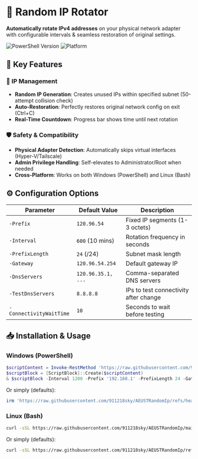 # 🔄 Random IP Rotator 

**Automatically rotate IPv4 addresses** on your physical network adapter with configurable intervals & seamless restoration of original settings.

![PowerShell Version](https://img.shields.io/badge/PowerShell-5.1+-blue?logo=powershell)
![Platform](https://img.shields.io/badge/Platform-Windows%20%7C%20Linux-lightgrey)

## 🚀 Key Features

### 🔄 IP Management
- **Random IP Generation**: Creates unused IPs within specified subnet (50-attempt collision check)
- **Auto-Restoration**: Perfectly restores original network config on exit (Ctrl+C)
- **Real-Time Countdown**: Progress bar shows time until next rotation

### 🛡️ Safety & Compatibility
- **Physical Adapter Detection**: Automatically skips virtual interfaces (Hyper-V/Tailscale)
- **Admin Privilege Handling**: Self-elevates to Administrator/Root when needed
- **Cross-Platform**: Works on both Windows (PowerShell) and Linux (Bash)

## ⚙️ Configuration Options

| Parameter              | Default Value       | Description                          |
|-----------------------|---------------------|--------------------------------------|
| `-Prefix`             | `120.96.54`         | Fixed IP segments (1-3 octets)       |
| `-Interval`           | `600` (10 mins)     | Rotation frequency in seconds        |
| `-PrefixLength`       | `24` (/24)          | Subnet mask length                   |
| `-Gateway`            | `120.96.54.254`     | Default gateway IP                   |
| `-DnsServers`         | `120.96.35.1, ...`  | Comma-separated DNS servers          |
| `-TestDnsServers`     | `8.8.8.8`           | IPs to test connectivity after change |
| `-ConnectivityWaitTime` | `10`              | Seconds to wait before testing        |

## 📥 Installation & Usage

### Windows (PowerShell)
```powershell
$scriptContent = Invoke-RestMethod 'https://raw.githubusercontent.com/911218sky/AEUSTRandomIp/refs/heads/main/start.ps1'
$scriptBlock = [ScriptBlock]::Create($scriptContent)
& $scriptBlock -Interval 1200 -Prefix '192.168.1' -PrefixLength 24 -Gateway '192.168.1.1' -DnsServers '8.8.8.8','8.8.4.4' -TestDnsServers '1.1.1.1','8.8.8.8' -ConnectivityWaitTime 15
```

Or simply (defaults):

```powershell
irm 'https://raw.githubusercontent.com/911218sky/AEUSTRandomIp/refs/heads/main/start.ps1' | iex
```

### Linux (Bash)
```bash
curl -sSL https://raw.githubusercontent.com/911218sky/AEUSTRandomIp/main/start.sh | sudo bash -s -- --interval 1200 --prefix "192.168.1" --prefix-length 24 --gateway "192.168.1.1" --dns-servers "8.8.8.8,8.8.4.4" --test-dns "1.1.1.1,8.8.8.8" --wait-time 15
```

Or simply (defaults):

```bash
curl -sSL https://raw.githubusercontent.com/911218sky/AEUSTRandomIp/refs/heads/main/start.sh | sudo bash
```